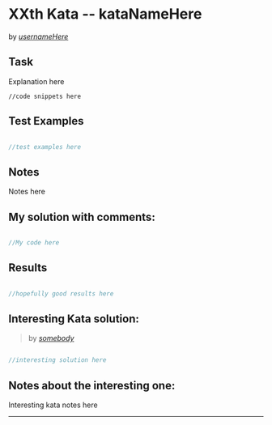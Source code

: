 # XXth Kata -- kataNameHere





by *[usernameHere](https://www.codewars.com/users/username)*


## Task

Explanation here

```
//code snippets here

```


## Test Examples

```js

//test examples here


```


## Notes

Notes here

## My solution with comments:

```js

//My code here

```


## Results

```js

//hopefully good results here

```

## Interesting Kata solution:
> by *[somebody](https://example.com)*

```js

//interesting solution here

```

## Notes about the interesting one:

Interesting kata notes here

---